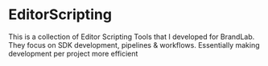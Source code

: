 # EditorScripting

This is a collection of Editor Scripting Tools that I developed for BrandLab. They focus on SDK development, pipelines & workflows. Essentially making development per project more efficient 
